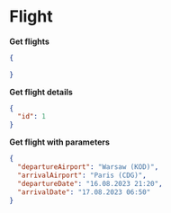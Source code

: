 # Flight

**Get flights**
```json
{
  
}
```

**Get flight details**
```json
{
  "id": 1
}
```

**Get flight with parameters**
```json
{
  "departureAirport": "Warsaw (KOD)",
  "arrivalAirport": "Paris (CDG)",
  "departureDate": "16.08.2023 21:20",
  "arrivalDate": "17.08.2023 06:50"
}
```
